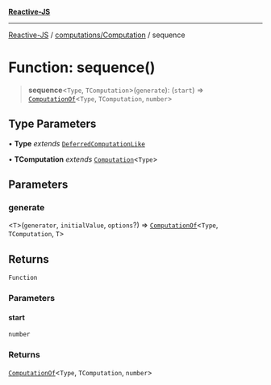 [**Reactive-JS**](../../../README.md)

***

[Reactive-JS](../../../README.md) / [computations/Computation](../README.md) / sequence

# Function: sequence()

> **sequence**\<`Type`, `TComputation`\>(`generate`): (`start`) => [`ComputationOf`](../../type-aliases/ComputationOf.md)\<`Type`, `TComputation`, `number`\>

## Type Parameters

• **Type** *extends* [`DeferredComputationLike`](../../interfaces/DeferredComputationLike.md)

• **TComputation** *extends* [`Computation`](../../interfaces/Computation.md)\<`Type`\>

## Parameters

### generate

\<`T`\>(`generator`, `initialValue`, `options`?) => [`ComputationOf`](../../type-aliases/ComputationOf.md)\<`Type`, `TComputation`, `T`\>

## Returns

`Function`

### Parameters

#### start

`number`

### Returns

[`ComputationOf`](../../type-aliases/ComputationOf.md)\<`Type`, `TComputation`, `number`\>
